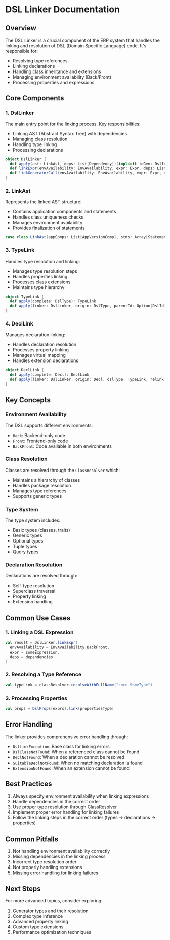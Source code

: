# DSL Linker Documentation

## Overview

The DSL Linker is a crucial component of the ERP system that handles the linking and resolution of DSL (Domain Specific Language) code. It's responsible for:

- Resolving type references
- Linking declarations
- Handling class inheritance and extensions
- Managing environment availability (Back/Front)
- Processing properties and expressions

## Core Components

### 1. DslLinker

The main entry point for the linking process. Key responsibilities:

- Linking AST (Abstract Syntax Tree) with dependencies
- Managing class resolution
- Handling type linking
- Processing declarations

```scala
object DslLinker {
  def apply(ast: LinkAst, deps: List[Dependency])(implicit idGen: DslIdGen): Checked[LinkAst]
  def linkExpr(envAvailability: EnvAvailability, expr: Expr, deps: List[Dependency])(implicit idGen: DslIdGen): Checked[Expr]
  def linkGeneratorCall(envAvailability: EnvAvailability, expr: Expr, deps: List[Dependency], selfId: DslId)(implicit idGen: DslIdGen): Checked[Expr]
}
```

### 2. LinkAst

Represents the linked AST structure:

- Contains application components and statements
- Handles class uniqueness checks
- Manages environment availability
- Provides finalization of statements

```scala
case class LinkAst(appComps: List[AppVersionComp], stms: Array[Statement])
```

### 3. TypeLink

Handles type resolution and linking:

- Manages type resolution steps
- Handles properties linking
- Processes class extensions
- Maintains type hierarchy

```scala
object TypeLink {
  def apply(complete: DslType): TypeLink
  def apply(linker: DslLinker, origin: DslType, parentId: Option[DslId], relink: Boolean): TypeLink
}
```

### 4. DeclLink

Manages declaration linking:

- Handles declaration resolution
- Processes property linking
- Manages virtual mapping
- Handles extension declarations

```scala
object DeclLink {
  def apply(complete: Decl): DeclLink
  def apply(linker: DslLinker, origin: Decl, dslType: TypeLink, relink: Boolean): DeclLink
}
```

## Key Concepts

### Environment Availability

The DSL supports different environments:

- `Back`: Backend-only code
- `Front`: Frontend-only code
- `BackFront`: Code available in both environments

### Class Resolution

Classes are resolved through the `ClassResolver` which:

- Maintains a hierarchy of classes
- Handles package resolution
- Manages type references
- Supports generic types

### Type System

The type system includes:

- Basic types (classes, traits)
- Generic types
- Optional types
- Tuple types
- Query types

### Declaration Resolution

Declarations are resolved through:

- Self-type resolution
- Superclass traversal
- Property linking
- Extension handling

## Common Use Cases

### 1. Linking a DSL Expression

```scala
val result = DslLinker.linkExpr(
  envAvailability = EnvAvailability.BackFront,
  expr = someExpression,
  deps = dependencies
)
```

### 2. Resolving a Type Reference

```scala
val typeLink = classResolver.resolveWithFullName("core.SomeType")
```

### 3. Processing Properties

```scala
val props = DslProps(exprs).link(propertiesType)
```

## Error Handling

The linker provides comprehensive error handling through:

- `DslLinkException`: Base class for linking errors
- `DslClassNotFound`: When a referenced class cannot be found
- `DeclNotFound`: When a declaration cannot be resolved
- `SuitableDeclNotFound`: When no matching declaration is found
- `ExtensionNotFound`: When an extension cannot be found

## Best Practices

1. Always specify environment availability when linking expressions
2. Handle dependencies in the correct order
3. Use proper type resolution through ClassResolver
4. Implement proper error handling for linking failures
5. Follow the linking steps in the correct order (types → declarations → properties)

## Common Pitfalls

1. Not handling environment availability correctly
2. Missing dependencies in the linking process
3. Incorrect type resolution order
4. Not properly handling extensions
5. Missing error handling for linking failures

## Next Steps

For more advanced topics, consider exploring:

1. Generator types and their resolution
2. Complex type inference
3. Advanced property linking
4. Custom type extensions
5. Performance optimization techniques
